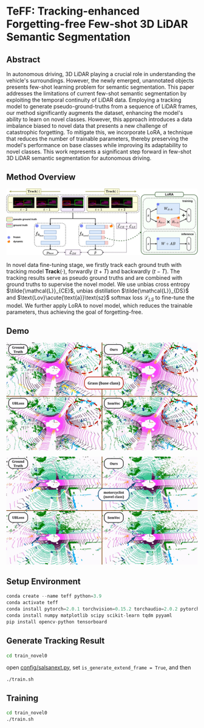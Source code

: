 
# TeFF: Tracking-enhanced Forgetting-free Few-shot 3D LiDAR Semantic Segmentation

## Abstract 

In autonomous driving, 3D LiDAR playing a crucial role in understanding the vehicle's surroundings. However, the newly emerged, unannotated objects presents few-shot learning problem for semantic segmentation. This paper addresses the limitations of current few-shot semantic segmentation by exploiting the temporal continuity of LiDAR data. Employing a tracking model to generate pseudo-ground-truths from a sequence of LiDAR frames, our method significantly augments the dataset, enhancing the model's ability to learn on novel classes. However, this approach introduces a data imbalance biased to novel data that presents a new challenge of catastrophic forgetting. To mitigate this, we incorporate LoRA, a technique that reduces the number of trainable parameters, thereby preserving the model's performance on base classes while improving its adaptability to novel classes. This work represents a significant step forward in few-shot 3D LiDAR semantic segmentation for autonomous driving.

## Method Overview

![method](images/method.jpg)

In novel data fine-tuning stage, we firstly track each ground truth with tracking model $\mathbf{Track}(\cdot)$, forwardly ($t+T$) and backwardly ($t-T$). The tracking results serve as pseudo ground truths and are combined with ground truths to supervise the novel model. We use unbias cross entropy $\tilde{\mathcal{L}}_{CE}$, unbias distillation $\tilde{\mathcal{L}}_{DS}$ and $\text{Lov}\acute{\text{a}}\text{sz}$ softmax loss $\mathcal{L}_{LS}$ to fine-tune the model. We further apply LoRA to novel model, which reduces the trainable parameters, thus achieving the goal of forgetting-free.

## Demo

![method](images/results_compare_grass.jpg)

![method](images/results_compare_motorcyclist.jpg)

## Setup Environment

```python
conda create --name teff python=3.9
conda activate teff
conda install pytorch=2.0.1 torchvision=0.15.2 torchaudio=2.0.2 pytorch-cuda=11.8 -c pytorch -c nvidia
conda install numpy matplotlib scipy scikit-learn tqdm pyyaml
pip install opencv-python tensorboard
```

## Generate Tracking Result

```bash
cd train_novel0
```

open [config/salsanext.py](train_novel0/tasks/config/salsanext.py), set `is_generate_extend_frame = True`, and then

```bash
./train.sh
```

## Training

```bash
cd train_novel0
./train.sh
```